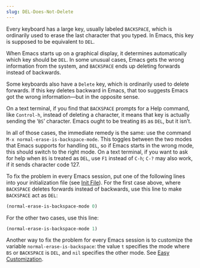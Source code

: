 ```yaml
---
slug: DEL-Does-Not-Delete
---
```


Every keyboard has a large key, usually labeled `BACKSPACE`, which is ordinarily used to erase the last character that you typed. In Emacs, this key is supposed to be equivalent to `DEL`.

When Emacs starts up on a graphical display, it determines automatically which key should be `DEL`. In some unusual cases, Emacs gets the wrong information from the system, and `BACKSPACE` ends up deleting forwards instead of backwards.

Some keyboards also have a `Delete` key, which is ordinarily used to delete forwards. If this key deletes backward in Emacs, that too suggests Emacs got the wrong information—but in the opposite sense.

On a text terminal, if you find that `BACKSPACE` prompts for a Help command, like `Control-h`, instead of deleting a character, it means that key is actually sending the ‘`BS`’ character. Emacs ought to be treating `BS` as `DEL`, but it isn’t.

In all of those cases, the immediate remedy is the same: use the command `M-x normal-erase-is-backspace-mode`. This toggles between the two modes that Emacs supports for handling `DEL`, so if Emacs starts in the wrong mode, this should switch to the right mode. On a text terminal, if you want to ask for help when `BS` is treated as `DEL`, use `F1` instead of `C-h`; `C-?` may also work, if it sends character code 127.

To fix the problem in every Emacs session, put one of the following lines into your initialization file (see [Init File](Init-File)). For the first case above, where `BACKSPACE` deletes forwards instead of backwards, use this line to make `BACKSPACE` act as `DEL`:

```lisp
(normal-erase-is-backspace-mode 0)
```

For the other two cases, use this line:

```lisp
(normal-erase-is-backspace-mode 1)
```

Another way to fix the problem for every Emacs session is to customize the variable `normal-erase-is-backspace`: the value `t` specifies the mode where `BS` or `BACKSPACE` is `DEL`, and `nil` specifies the other mode. See [Easy Customization](Easy-Customization).
